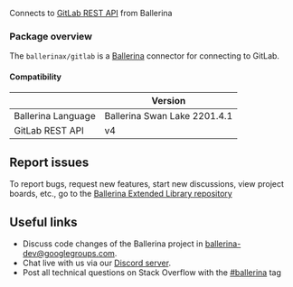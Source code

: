 Connects to [GitLab REST API](https://docs.gitlab.com/ee/api/api_resources.html) from Ballerina

### Package overview
The `ballerinax/gitlab` is a [Ballerina](https://ballerina.io/) connector for connecting to GitLab.
#### Compatibility
|                      | Version                    |
|----------------------|----------------------------|
| Ballerina Language   | Ballerina Swan Lake 2201.4.1 |
| GitLab REST API      | v4                         |

## Report issues
To report bugs, request new features, start new discussions, view project boards, etc., go to the [Ballerina Extended Library repository](https://github.com/ballerina-platform/ballerina-extended-library)

## Useful links
- Discuss code changes of the Ballerina project in [ballerina-dev@googlegroups.com](mailto:ballerina-dev@googlegroups.com).
- Chat live with us via our [Discord server](https://discord.gg/ballerinalang).
- Post all technical questions on Stack Overflow with the [#ballerina](https://stackoverflow.com/questions/tagged/ballerina) tag
